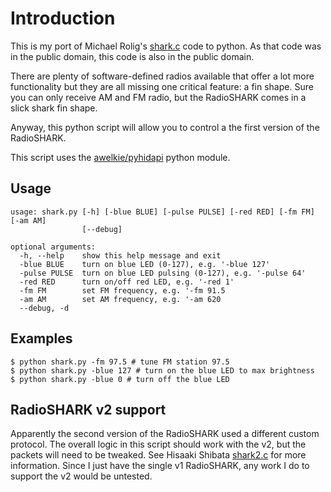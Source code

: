 # Introduction
This is my port of Michael Rolig's [shark.c](https://raw.githubusercontent.com/benjaminmetzler/til/main/misc/archive/shark.c) code to python.  As that code was in the public domain, this code is also in the public domain.

There are plenty of software-defined radios available that offer a lot more functionality but they are all missing one critical feature: a fin shape.  Sure you can only receive AM and FM radio, but the RadioSHARK comes in a slick shark fin shape.

Anyway, this python script will allow you to control a the first version of the RadioSHARK.

This script uses the [awelkie/pyhidapi](https://github.com/awelkie/pyhidapi) python module.


## Usage
```
usage: shark.py [-h] [-blue BLUE] [-pulse PULSE] [-red RED] [-fm FM] [-am AM]
                [--debug]

optional arguments:
  -h, --help    show this help message and exit
  -blue BLUE    turn on blue LED (0-127), e.g. '-blue 127'
  -pulse PULSE  turn on blue LED pulsing (0-127), e.g. '-pulse 64'
  -red RED      turn on/off red LED, e.g. '-red 1'
  -fm FM        set FM frequency, e.g. '-fm 91.5
  -am AM        set AM frequency, e.g. '-am 620
  --debug, -d
```

## Examples
```shell
$ python shark.py -fm 97.5 # tune FM station 97.5
$ python shark.py -blue 127 # turn on the blue LED to max brightness
$ python shark.py -blue 0 # turn off the blue LED
```

## RadioSHARK v2 support
Apparently the second version of the RadioSHARK used a different custom protocol.  The overall logic in this script should work with the v2, but the packets will need to be tweaked.  See Hisaaki Shibata [shark2.c](https://raw.githubusercontent.com/benjaminmetzler/til/main/misc/archive/shark2.c) for more information.  Since I just have the single v1 RadioSHARK, any work I do to support the v2 would be untested.
